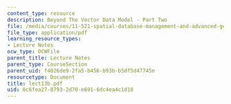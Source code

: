 ```yaml
---
content_type: resource
description: Beyond The Vector Data Model - Part Two
file: /media/courses/11-521-spatial-database-management-and-advanced-geographic-information-systems-spring-2003/0c6fea2787932d70e6916dc4ea4c1d18_lect13b.pdf
file_type: application/pdf
learning_resource_types:
- Lecture Notes
ocw_type: OCWFile
parent_title: Lecture Notes
parent_type: CourseSection
parent_uid: f4026de9-2fa5-b456-b93b-b5df5d47745e
resourcetype: Document
title: lect13b.pdf
uid: 0c6fea27-8793-2d70-e691-6dc4ea4c1d18
---
```

